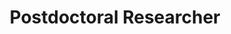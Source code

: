 ---
layout: default
categories: jekyll Memb

name: Atreyee Banerjee
title: Postdoctoral Researcher
project: Free-energy landscapes and kinetics of polymer polymorphism
pic: Members/Atreyee_border # assumes in content/Images/
pic_suff: jpg
res-pic: Misc/JCP_persp_cover
res-pic_suff: jpg
---